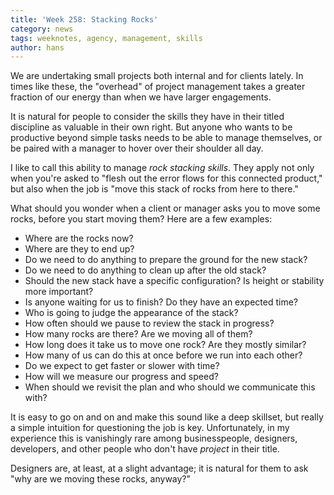 ```yaml
---
title: 'Week 258: Stacking Rocks'
category: news
tags: weeknotes, agency, management, skills
author: hans
---
```


We are undertaking small projects both internal and for clients lately. In times like these, the "overhead" of project management takes a greater fraction of our energy than when we have larger engagements.

It is natural for people to consider the skills they have in their titled discipline as valuable in their own right. But anyone who wants to be productive beyond simple tasks needs to be able to manage themselves, or be paired with a manager to hover over their shoulder all day.

I like to call this ability to manage _rock stacking skills_. They apply not only when you're asked to "flesh out the error flows for this connected product," but also when the job is "move this stack of rocks from here to there."

What should you wonder when a client or manager asks you to move some rocks, before you start moving them? Here are a few examples:

- Where are the rocks now?
- Where are they to end up?
- Do we need to do anything to prepare the ground for the new stack?
- Do we need to do anything to clean up after the old stack?
- Should the new stack have a specific configuration? Is height or stability more important?
- Is anyone waiting for us to finish? Do they have an expected time?
- Who is going to judge the appearance of the stack?
- How often should we pause to review the stack in progress?
- How many rocks are there? Are we moving all of them?
- How long does it take us to move one rock? Are they mostly similar?
- How many of us can do this at once before we run into each other?
- Do we expect to get faster or slower with time?
- How will we measure our progress and speed?
- When should we revisit the plan and who should we communicate this with?

It is easy to go on and on and make this sound like a deep skillset, but really a simple intuition for questioning the job is key. Unfortunately, in my experience this is vanishingly rare among businesspeople, designers, developers, and other people who don't have _project_ in their title.

Designers are, at least, at a slight advantage; it is natural for them to ask "why are we moving these rocks, anyway?"
